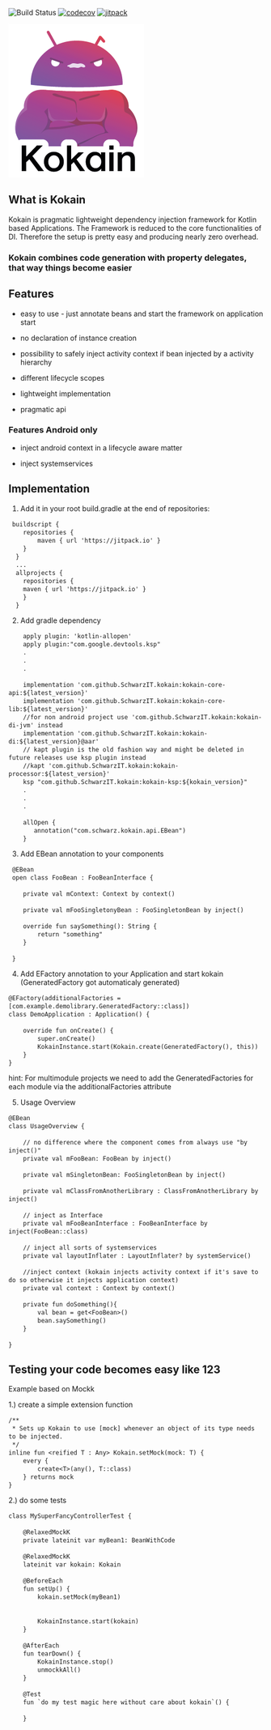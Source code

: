 ![Build Status](https://github.com/SchwarzIT/kokain/actions/workflows/android_pre_hook.yml/badge.svg)
[![codecov](https://codecov.io/gh/SchwarzIT/kokain/branch/master/graph/badge.svg)](https://codecov.io/gh/SchwarzIT/kokain)
[![jitpack](https://jitpack.io/v/SchwarzIT/kokain.svg)](https://jitpack.io/#SchwarzIT/kokain)

![Kokain Logo](https://raw.githubusercontent.com/schwarzit/kokain/main/kokain-new-martin-268x303.png)



## What is Kokain

Kokain is pragmatic lightweight dependency injection framework for Kotlin based Applications.
The Framework is reduced to the core functionalities of DI. 
Therefore the setup is pretty easy and producing nearly zero overhead.

### Kokain combines code generation with property delegates, that way things become easier

## Features

* easy to use - just annotate beans and start the framework on application start

* no declaration of instance creation

* possibility to safely inject activity context if bean injected by a activity hierarchy

* different lifecycle scopes

* lightweight implementation

* pragmatic api

### Features Android only

* inject android context in a lifecycle aware matter

* inject systemservices


## Implementation

1. Add it in your root build.gradle at the end of repositories:

```
 buildscript {
    repositories {
        maven { url 'https://jitpack.io' }
    }
  }
  ...
  allprojects {
    repositories {
	maven { url 'https://jitpack.io' }
    }
  }
```

2. Add gradle dependency

```
    apply plugin: 'kotlin-allopen'
    apply plugin:"com.google.devtools.ksp"
    .
    .
    .
    
    implementation 'com.github.SchwarzIT.kokain:kokain-core-api:${latest_version}'
    implementation 'com.github.SchwarzIT.kokain:kokain-core-lib:${latest_version}'
    //for non android project use 'com.github.SchwarzIT.kokain:kokain-di-jvm' instead
    implementation 'com.github.SchwarzIT.kokain:kokain-di:${latest_version}@aar'
    // kapt plugin is the old fashion way and might be deleted in future releases use ksp plugin instead
    //kapt 'com.github.SchwarzIT.kokain:kokain-processor:${latest_version}'
    ksp "com.github.SchwarzIT.kokain:kokain-ksp:${kokain_version}"
    .
    .
    .
    
    allOpen {
       annotation("com.schwarz.kokain.api.EBean")
    }
```


3. Add EBean annotation to your components

```
 @EBean
 open class FooBean : FooBeanInterface {

    private val mContext: Context by context()

    private val mFooSingletonyBean : FooSingletonBean by inject()
    
    override fun saySomething(): String {
    	return "something"
    }
    
 }
```

4. Add EFactory annotation to your Application and start kokain (GeneratedFactory got automaticaly generated)

```
@EFactory(additionalFactories = [com.example.demolibrary.GeneratedFactory::class])
class DemoApplication : Application() {

    override fun onCreate() {
        super.onCreate()
        KokainInstance.start(Kokain.create(GeneratedFactory(), this))
    }
}
```

hint: For multimodule projects we need to add the GeneratedFactories for each module via the additionalFactories attribute

5. Usage Overview

```
@EBean
class UsageOverview {

    // no difference where the component comes from always use "by inject()"
    private val mFooBean: FooBean by inject()

    private val mSingletonBean: FooSingletonBean by inject()

    private val mClassFromAnotherLibrary : ClassFromAnotherLibrary by inject()
    
    // inject as Interface
    private val mFooBeanInterface : FooBeanInterface by inject(FooBean::class)

    // inject all sorts of systemservices
    private val layoutInflater : LayoutInflater? by systemService()

    //inject context (kokain injects activity context if it's save to do so otherwise it injects application context)
    private val context : Context by context()

    private fun doSomething(){
        val bean = get<FooBean>()
        bean.saySomething()
    }

}
```

## Testing your code becomes easy like 123

Example based on Mockk

1.) create a simple extension function 

```
/**
 * Sets up Kokain to use [mock] whenever an object of its type needs to be injected.
 */
inline fun <reified T : Any> Kokain.setMock(mock: T) {
    every {
        create<T>(any(), T::class)
    } returns mock
}
```

2.) do some tests

```
class MySuperFancyControllerTest {

    @RelaxedMockK
    private lateinit var myBean1: BeanWithCode

    @RelaxedMockK
    lateinit var kokain: Kokain

    @BeforeEach
    fun setUp() {
        kokain.setMock(myBean1)
    

        KokainInstance.start(kokain)
    }

    @AfterEach
    fun tearDown() {
        KokainInstance.stop()
        unmockkAll()
    }
    
    @Test
    fun `do my test magic here without care about kokain`() {
    
    }
```